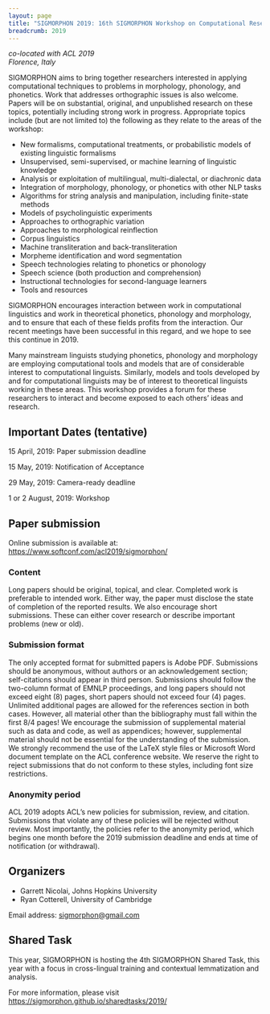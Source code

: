 ```yaml
---
layout: page
title: "SIGMORPHON 2019: 16th SIGMORPHON Workshop on Computational Research in Phonetics, Phonology, and Morphology"
breadcrumb: 2019
---
```


<p><i>
co-located with ACL 2019<br>
Florence, Italy<br>
<!--August 1 or 2, 2019-->
</i></p>

SIGMORPHON aims to bring together researchers interested in applying computational techniques
to problems in morphology, phonology, and phonetics. Work that addresses orthographic issues is also welcome.
Papers will be on substantial, original, and unpublished research on these topics,
potentially including strong work in progress. Appropriate topics include (but are not limited to) the
following as they relate to the areas of the workshop:

- New formalisms, computational treatments, or probabilistic models of existing linguistic formalisms
- Unsupervised, semi-supervised, or machine learning of linguistic knowledge
- Analysis or exploitation of multilingual, multi-dialectal, or diachronic data
- Integration of morphology, phonology, or phonetics with other NLP tasks
- Algorithms for string analysis and manipulation, including finite-state methods
- Models of psycholinguistic experiments
- Approaches to orthographic variation
- Approaches to morphological reinflection
- Corpus linguistics
- Machine transliteration and back-transliteration
- Morpheme identification and word segmentation
- Speech technologies relating to phonetics or phonology
- Speech science (both production and comprehension)
- Instructional technologies for second-language learners
- Tools and resources

SIGMORPHON encourages interaction between work in computational linguistics
and work in theoretical phonetics, phonology and morphology, and to ensure that
each of these fields profits from the interaction. Our recent meetings have been
successful in this regard, and we hope to see this continue in 2019.

Many mainstream linguists studying phonetics, phonology and morphology
are employing computational tools and models that are of
considerable interest to computational linguists. Similarly, models and tools developed by
and for computational linguists may be of interest to theoretical linguists working in these areas.
This workshop provides a forum for these researchers to interact
and become exposed to each others’ ideas and research.

## Important Dates (tentative)

15 April, 2019: Paper submission deadline

15 May, 2019: Notification of Acceptance

29 May, 2019: Camera-ready deadline

1 or 2 August, 2019: Workshop

## Paper submission

Online submission is available at: <https://www.softconf.com/acl2019/sigmorphon/>

### Content

Long papers should be original, topical, and clear. Completed work is preferable to intended work.
Either way, the paper must disclose the state of completion of the reported results.
We also encourage short submissions. These can either cover research or describe
important problems (new or old).

### Submission format

The only accepted format for submitted papers is Adobe PDF. Submissions should be anonymous,
without authors or an acknowledgement section; self-citations should appear in third person.
Submissions should follow the two-column format of EMNLP proceedings,
and long papers should not exceed eight (8) pages, short papers should not exceed four (4) pages.
Unlimited additional pages are allowed for the references section in both cases.
However, all material other than the bibliography must fall within the first 8/4 pages!
We encourage the submission of supplemental material such as data and code,
as well as appendices; however, supplemental material should not be essential
for the understanding of the submission.
We strongly recommend the use of the LaTeX style files or Microsoft Word document
template on the ACL conference website. We reserve the right to reject submissions
that do not conform to these styles, including font size restrictions.

### Anonymity period

ACL 2019 adopts ACL’s new policies for submission, review, and citation.
Submissions that violate any of these policies will be rejected without review.
Most importantly, the policies refer to the anonymity period, which begins
one month before the 2019 submission deadline and ends at time of
notification (or withdrawal).

## Organizers

- Garrett Nicolai, Johns Hopkins University
- Ryan Cotterell, University of Cambridge

Email address: <sigmorphon@gmail.com>

## Shared Task

This year, SIGMORPHON is hosting the 4th SIGMORPHON Shared Task, this year with a focus in cross-lingual training and contextual lemmatization and analysis.

For more information, please visit <https://sigmorphon.github.io/sharedtasks/2019/>

